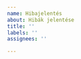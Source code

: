 ```yaml
---
name: Hibajelentés
about: Hibák jelentése
title: ''
labels: ''
assignees: ''

---
```


<!--- Kritikus (nem publikus) hibák jelentése: https://www.oldcrafters.net/kapcsolat/ -->
